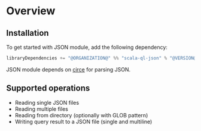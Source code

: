 # Overview

## Installation

To get started with JSON module, add the following dependency:

```scala
libraryDependencies += "@ORGANIZATION@" %% "scala-ql-json" % "@VERSION@"
```

JSON module depends on [circe](https://circe.github.io/circe/) for parsing JSON.

## Supported operations

- Reading single JSON files
- Reading multiple files
- Reading from directory (optionally with GLOB pattern)
- Writing query result to a JSON file (single and multiline)